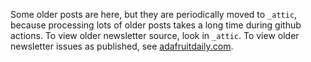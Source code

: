 Some older posts are here, but they are periodically moved to `_attic`,
because processing lots of older posts takes a long time during github actions.
To view older newsletter source, look in `_attic`.
To view older newsletter issues as published, see [adafruitdaily.com](https://www.adafruitdaily.com/category/circuitpython/).
